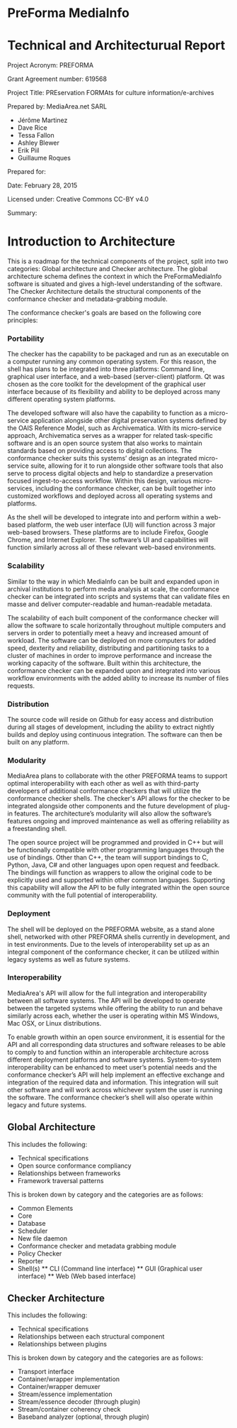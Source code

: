# PreForma MediaInfo
# Technical and Architecturual Report

Project Acronym: PREFORMA

Grant Agreement number: 619568

Project Title: PREservation FORMAts for culture information/e-archives

Prepared by: MediaArea.net SARL

  - Jérôme Martinez
  - Dave Rice
  - Tessa Fallon
  - Ashley Blewer
  - Erik Piil
  - Guillaume Roques

Prepared for:

Date: February 28, 2015

Licensed under: Creative Commons CC-BY v4.0

Summary: 

<!-- toc -->

# Introduction to Architecture

This is a roadmap for the technical components of the project, split into two categories: Global architecture and Checker architecture. The global architecture schema defines the context in which the PreFormaMediaInfo software is situated and gives a high-level understanding of the software. The Checker Architecture details the structural components of the conformance checker and metadata-grabbing module.

The conformance checker's goals are based on the following core principles:

### Portability

The checker has the capability to be packaged and run as an executable on a computer running any common operating system. For this reason, the shell has plans to be integrated into three platforms: Command line, graphical user interface, and a web-based (server-client) platform. Qt was chosen as the core toolkit for the development of the graphical user interface because of its flexibility and ability to be deployed across many different operating system platforms.
 
The developed software will also have the capability to function as a micro-service application alongside other digital preservation systems defined by the OAIS Reference Model, such as Archivematica. With its micro-service approach, Archivematica serves as a wrapper for related task-specific software and is an open source system that also works to maintain standards based on providing access to digital collections. The conformance checker suits this systems’ design as an integrated micro-service suite, allowing for it to run alongside other software tools that also serve to process digital objects and help to standardize a preservation focused ingest-to-access workflow. Within this design, various micro-services, including the conformance checker, can be built together into customized workflows and deployed across all operating systems and platforms.
 
As the shell will be developed to integrate into and perform within a web-based platform, the web user interface (UI) will function across 3 major web-based browsers. These platforms are to include Firefox, Google Chrome, and Internet Explorer.  The software’s UI and capabilities will function similarly across all of these relevant web-based environments.

### Scalability

Similar to the way in which MediaInfo can be built and expanded upon in archival institutions to perform media analysis at scale, the conformance checker can be integrated into scripts and systems that can validate files en masse and deliver computer-readable and human-readable metadata.

The scalability of each built component of the conformance checker will allow the software to scale horizontally throughout multiple computers and servers in order to potentially meet a heavy and increased amount of workload. The software can be deployed on more computers for added speed, dexterity and reliability, distributing and partitioning tasks to a cluster of machines in order to improve performance and increase the working capacity of the software. Built within this architecture, the conformance checker can be expanded upon and integrated into various workflow environments with the added ability to increase its number of files requests.

### Distribution

The source code will reside on Github for easy access and distribution during all stages of development, including the ability to extract nightly builds and deploy using continuous integration. The software can then be built on any platform.

### Modularity

MediaArea plans to collaborate with the other PREFORMA teams to support optimal interoperability with each other as well as with third-party developers of additional conformance checkers that will utilize the conformance checker shells. The checker's API allows for the checker to be integrated alongside other components and the future development of plug-in features. The architecture’s modularity will also allow the software’s features ongoing and improved maintenance as well as offering reliability as a freestanding shell.
 
The open source project will be programmed and provided in C++ but will be functionally compatible with other programming languages through the use of bindings. Other than C++, the team will support bindings to C, Python, Java, C# and other languages upon open request and feedback. The bindings will function as wrappers to allow the original code to be explicitly used and supported within other common languages. Supporting this capability will allow the API to be fully integrated within the open source community with the full potential of interoperability.

### Deployment

The shell will be deployed on the PREFORMA website, as a stand alone shell, networked with other PREFORMA shells currently in development, and in test environments. Due to the levels of interoperability set up as an integral component of the conformance checker, it can be utilized within legacy systems as well as future systems.

### Interoperability

MediaArea's API will allow for the full integration and interoperability between all software systems. The API will be developed to operate between the targeted systems while offering the ability to run and behave similarly across each, whether the user is operating within MS Windows, Mac OSX, or Linux distributions.
 
To enable growth within an open source environment, it is essential for the API and all corresponding data structures and software releases to be able to comply to and function within an interoperable architecture across different deployment platforms and software systems. System-to-system interoperability can be enhanced to meet user’s potential needs and the conformance checker’s API will help implement an effective exchange and integration of the required data and information. This integration will suit other software and will work across whichever system the user is running the software. The conformance checker’s shell will also operate within legacy and future systems.

## Global Architecture

This includes the following:

* Technical specifications
* Open source conformance compliancy
* Relationships between frameworks
* Framework traversal patterns

This is broken down by category and the categories are as follows:

* Common Elements
* Core
* Database
* Scheduler
* New file daemon
* Conformance checker and metadata grabbing module
* Policy Checker
* Reporter
* Shell(s)
** CLI (Command line interface)
** GUI (Graphical user interface)
** Web (Web based interface)

## Checker Architecture

This includes the following:

* Technical specifications
* Relationships between each structural component
* Relationships between plugins

This is broken down by category and the categories are as follows:

* Transport interface
* Container/wrapper implementation
* Container/wrapper demuxer
* Stream/essence implementation
* Stream/essence decoder (through plugin)
* Stream/container coherency check
* Baseband analyzer (optional, through plugin)